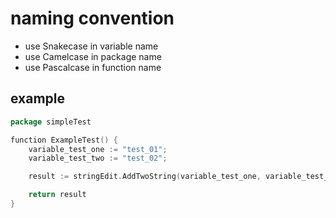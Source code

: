 # naming convention

- use Snakecase in variable name
- use Camelcase in package name
- use Pascalcase in function name

## example

```go
package simpleTest

function ExampleTest() {
    variable_test_one := "test_01";
    variable_test_two := "test_02";

    result := stringEdit.AddTwoString(variable_test_one, variable_test_two);

    return result
}
```
